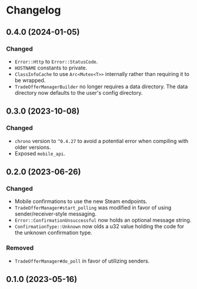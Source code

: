 # Changelog

## 0.4.0 (2024-01-05)

### Changed
- `Error::Http` to `Error::StatusCode`.
- `HOSTNAME` constants to private.
- `ClassInfoCache` to use `Arc<Mutex<T>>` internally rather than requiring it to be wrapped.
- `TradeOfferManagerBuilder` no longer requires a data directory. The data directory now defaults to the user's config directory.

## 0.3.0 (2023-10-08)

### Changed
- `chrono` version to `^0.4.27` to avoid a potential error when compiling with older versions.
- Exposed `mobile_api`.

## 0.2.0 (2023-06-26)

### Changed
- Mobile confirmations to use the new Steam endpoints.
- `TradeOfferManager#start_polling` was modified in favor of using sender/receiver-style messaging.
- `Error::ConfirmationUnsuccessful` now holds an optional message string.
- `ConfirmationType::Unknown` now olds a u32 value holding the code for the unknown confirmation type.

### Removed
- `TradeOfferManager#do_poll` in favor of utilizing senders.

## 0.1.0 (2023-05-16)